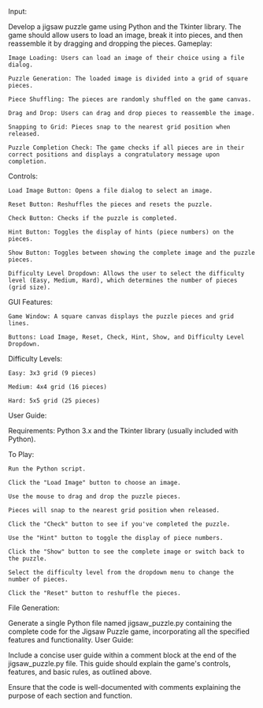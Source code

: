 Input:

Develop a jigsaw puzzle game using Python and the Tkinter library. The game should allow users to load an image, break it into pieces, and then reassemble it by dragging and dropping the pieces.
Gameplay:

    Image Loading: Users can load an image of their choice using a file dialog.

    Puzzle Generation: The loaded image is divided into a grid of square pieces.

    Piece Shuffling: The pieces are randomly shuffled on the game canvas.

    Drag and Drop: Users can drag and drop pieces to reassemble the image.

    Snapping to Grid: Pieces snap to the nearest grid position when released.

    Puzzle Completion Check: The game checks if all pieces are in their correct positions and displays a congratulatory message upon completion.

Controls:

    Load Image Button: Opens a file dialog to select an image.

    Reset Button: Reshuffles the pieces and resets the puzzle.

    Check Button: Checks if the puzzle is completed.

    Hint Button: Toggles the display of hints (piece numbers) on the pieces.

    Show Button: Toggles between showing the complete image and the puzzle pieces.

    Difficulty Level Dropdown: Allows the user to select the difficulty level (Easy, Medium, Hard), which determines the number of pieces (grid size).

GUI Features:

    Game Window: A square canvas displays the puzzle pieces and grid lines.

    Buttons: Load Image, Reset, Check, Hint, Show, and Difficulty Level Dropdown.

Difficulty Levels:

    Easy: 3x3 grid (9 pieces)

    Medium: 4x4 grid (16 pieces)

    Hard: 5x5 grid (25 pieces)

User Guide:

Requirements: Python 3.x and the Tkinter library (usually included with Python).

To Play:

    Run the Python script.

    Click the "Load Image" button to choose an image.

    Use the mouse to drag and drop the puzzle pieces.

    Pieces will snap to the nearest grid position when released.

    Click the "Check" button to see if you've completed the puzzle.

    Use the "Hint" button to toggle the display of piece numbers.

    Click the "Show" button to see the complete image or switch back to the puzzle.

    Select the difficulty level from the dropdown menu to change the number of pieces.

    Click the "Reset" button to reshuffle the pieces.

File Generation:

Generate a single Python file named jigsaw_puzzle.py containing the complete code for the Jigsaw Puzzle game, incorporating all the specified features and functionality.
User Guide:

Include a concise user guide within a comment block at the end of the jigsaw_puzzle.py file. This guide should explain the game's controls, features, and basic rules, as outlined above.

Ensure that the code is well-documented with comments explaining the purpose of each section and function.